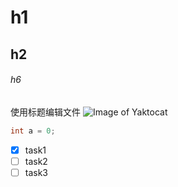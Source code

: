 # h1
## h2
###### h6
使用标题编辑文件
![Image of Yaktocat](https://octodex.github.com/images/yaktocat.png)
``` cpp
int a = 0;
```
 - [x] task1
 - [ ] task2
 - [ ] task3
